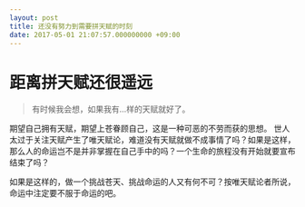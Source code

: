 ```yaml
---
layout: post
title: 还没有努力到需要拼天赋的时刻
date: 2017-05-01 21:07:57.000000000 +09:00
---
```

# 距离拼天赋还很遥远 #
> 有时候我会想，如果我有...样的天赋就好了。
 
期望自己拥有天赋，期望上苍眷顾自己，这是一种可恶的不劳而获的思想。
世人太过于关注天赋产生了唯天赋论，难道没有天赋就做不成事情了吗？如果是这样，
那么人的命运岂不是并非掌握在自己手中的吗？一个生命的旅程没有开始就要宣布结束了吗？

如果是这样的，做一个挑战苍天、挑战命运的人又有何不可？按唯天赋论者所说，命运中注定要不服于命运的吧。